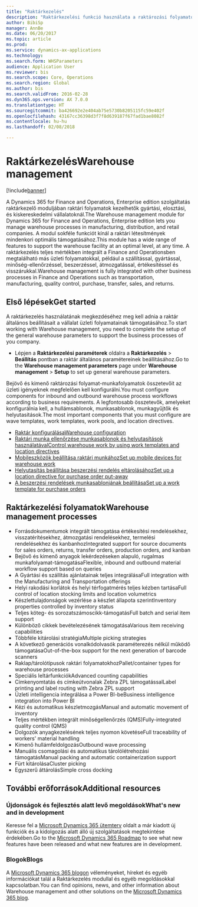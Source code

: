 ```yaml
---
title: "Raktárkezelés"
description: "Raktárkezelési funkció használata a raktározási folyamatok figyelésére és automatizálására."
author: BibiSp
manager: AnnBe
ms.date: 06/20/2017
ms.topic: article
ms.prod: 
ms.service: dynamics-ax-applications
ms.technology: 
ms.search.form: WHSParameters
audience: Application User
ms.reviewer: bis
ms.search.scope: Core, Operations
ms.search.region: Global
ms.author: bis
ms.search.validFrom: 2016-02-28
ms.dyn365.ops.version: AX 7.0.0
ms.translationtype: HT
ms.sourcegitcommit: ba426692e2e404ab75e5730b8205115fc59e402f
ms.openlocfilehash: 43167cc36398d3f7f8d639187f67fad1bae8082f
ms.contentlocale: hu-hu
ms.lasthandoff: 02/08/2018

---
```

# <a name="warehouse-management"></a><span data-ttu-id="cfdcb-103">Raktárkezelés</span><span class="sxs-lookup"><span data-stu-id="cfdcb-103">Warehouse management</span></span>

[!include[banner](../includes/banner.md)]

<span data-ttu-id="cfdcb-104">A Dynamics 365 for Finance and Operations, Enterprise edition szolgáltatás raktárkezelő moduljában raktári folyamatok kezelhetők gyártási, elosztási, és kiskereskedelmi vállalatoknál.</span><span class="sxs-lookup"><span data-stu-id="cfdcb-104">The Warehouse management module for Dynamics 365 for Finance and Operations, Enterprise edition lets you manage warehouse processes in manufacturing, distribution, and retail companies.</span></span> <span data-ttu-id="cfdcb-105">A modul sokféle funkciót kínál a raktári létesítmények mindenkori optimális támogatásához.</span><span class="sxs-lookup"><span data-stu-id="cfdcb-105">This module has a wide range of features to support the warehouse facility at an optimal level, at any time.</span></span> <span data-ttu-id="cfdcb-106">A raktárkezelés teljes mértékben integrált a Finance and Operationsben megtalálható más üzleti folyamatokkal, például a szállítással, gyártással, minőség-ellenőrzéssel, beszerzéssel, átmozgatással, értékesítéssel és visszárukkal.</span><span class="sxs-lookup"><span data-stu-id="cfdcb-106">Warehouse management is fully integrated with other business processes in Finance and Operations such as transportation, manufacturing, quality control, purchase, transfer, sales, and returns.</span></span>

## <a name="get-started"></a><span data-ttu-id="cfdcb-107">Első lépések</span><span class="sxs-lookup"><span data-stu-id="cfdcb-107">Get started</span></span>
<span data-ttu-id="cfdcb-108">A raktárkezelés használatának megkezdéséhez meg kell adnia a raktár általános beállításait a vállalat üzleti folyamatainak támogatásához.</span><span class="sxs-lookup"><span data-stu-id="cfdcb-108">To start working with Warehouse management, you need to complete the setup of the general warehouse parameters to support the business processes of you company.</span></span>

- <span data-ttu-id="cfdcb-109">Lépjen a **Raktárkezelési paraméterek** oldalra a **Raktárkezelés** > **Beállítás** pontban a raktár általános paramétereinek beállításához.</span><span class="sxs-lookup"><span data-stu-id="cfdcb-109">Go to the **Warehouse management parameters** page under **Warehouse management** > **Setup** to set up general warehouse parameters.</span></span>

<span data-ttu-id="cfdcb-110">Bejövő és kimenő raktározási folyamat-munkafolyamatok összetevőit az üzleti igényeknek megfelelően kell konfigurálni.</span><span class="sxs-lookup"><span data-stu-id="cfdcb-110">You must configure components for inbound and outbound warehouse process workflows according to business requirements.</span></span> <span data-ttu-id="cfdcb-111">A legfontosabb összetevők, amelyeket konfigurálnia kell, a hullámsablonok, munkasablonok, munkagyűjtők és helyutasítások.</span><span class="sxs-lookup"><span data-stu-id="cfdcb-111">The most important components that you must configure are wave templates, work templates, work pools, and location directives.</span></span>

- [<span data-ttu-id="cfdcb-112">Raktár konfigurálása</span><span class="sxs-lookup"><span data-stu-id="cfdcb-112">Warehouse configuration</span></span>](warehouse-configuration.md)
- [<span data-ttu-id="cfdcb-113">Raktári munka ellenőrzése munkasablonok és helyutasítások használatával</span><span class="sxs-lookup"><span data-stu-id="cfdcb-113">Control warehouse work by using work templates and location directives</span></span>](control-warehouse-location-directives.md)
- [<span data-ttu-id="cfdcb-114">Mobileszközök beállítása raktári munkához</span><span class="sxs-lookup"><span data-stu-id="cfdcb-114">Set up mobile devices for warehouse work</span></span>](configure-mobile-devices-warehouse.md)
- [<span data-ttu-id="cfdcb-115">Helyutasítás beállítása beszerzési rendelés eltárolásához</span><span class="sxs-lookup"><span data-stu-id="cfdcb-115">Set up a location directive for purchase order put-away</span></span>](../transportation/tasks/set-up-location-directive-purchase-order-put-away.md)
- [<span data-ttu-id="cfdcb-116">A beszerzési rendelések munkasablonjának beállítása</span><span class="sxs-lookup"><span data-stu-id="cfdcb-116">Set up a work template for purchase orders</span></span>](./tasks/set-up-work-template-purchase-orders.md)

## <a name="warehouse-management-processes"></a><span data-ttu-id="cfdcb-117">Raktárkezelési folyamatok</span><span class="sxs-lookup"><span data-stu-id="cfdcb-117">Warehouse management processes</span></span>
- <span data-ttu-id="cfdcb-118">Forrásdokumentumok integrált támogatása értékesítési rendelésekhez, visszatérítésekhez, átmozgatási rendelésekhez, termelési rendelésekhez és kanbanhoz</span><span class="sxs-lookup"><span data-stu-id="cfdcb-118">Integrated support for source documents for sales orders, returns, transfer orders, production orders, and kanban</span></span>  
- <span data-ttu-id="cfdcb-119">Bejövő és kimenő anyagok lekérdezéseken alapuló, rugalmas munkafolyamat-támogatása</span><span class="sxs-lookup"><span data-stu-id="cfdcb-119">Flexible, inbound and outbound material workflow support based on queries</span></span>
- <span data-ttu-id="cfdcb-120">A Gyártási és szállítás ajánlatainak teljes integrálása</span><span class="sxs-lookup"><span data-stu-id="cfdcb-120">Full integration with the Manufacturing and Transportation offerings</span></span>
- <span data-ttu-id="cfdcb-121">Helyi rakodási korlátok és helyi térfogatmérés teljes kézben tartása</span><span class="sxs-lookup"><span data-stu-id="cfdcb-121">Full control of location stocking limits and location volumetrics</span></span>
- <span data-ttu-id="cfdcb-122">Készlettulajdonságok vezérlése a készlet állapota szerint</span><span class="sxs-lookup"><span data-stu-id="cfdcb-122">Inventory properties controlled by inventory status</span></span>
- <span data-ttu-id="cfdcb-123">Teljes köteg- és sorozatszámoscikk-támogatás</span><span class="sxs-lookup"><span data-stu-id="cfdcb-123">Full batch and serial item support</span></span>
- <span data-ttu-id="cfdcb-124">Különböző cikkek bevételezésének támogatása</span><span class="sxs-lookup"><span data-stu-id="cfdcb-124">Various item receiving capabilities</span></span>
- <span data-ttu-id="cfdcb-125">Többféle kitárolási stratégia</span><span class="sxs-lookup"><span data-stu-id="cfdcb-125">Multiple picking strategies</span></span>
- <span data-ttu-id="cfdcb-126">A következő generációs vonalkódolvasók paraméterezés nélkül működő támogatása</span><span class="sxs-lookup"><span data-stu-id="cfdcb-126">Out-of-the-box support for the next generation of barcode scanners</span></span>
- <span data-ttu-id="cfdcb-127">Raklap/tárolótípusok raktári folyamatokhoz</span><span class="sxs-lookup"><span data-stu-id="cfdcb-127">Pallet/container types for warehouse processes</span></span>
- <span data-ttu-id="cfdcb-128">Speciális leltárfunkciók</span><span class="sxs-lookup"><span data-stu-id="cfdcb-128">Advanced counting capabilities</span></span>
- <span data-ttu-id="cfdcb-129">Címkenyomtatás és címkeútvonalak Zebra ZPL támogatással</span><span class="sxs-lookup"><span data-stu-id="cfdcb-129">Label printing and label routing with Zebra ZPL support</span></span>
- <span data-ttu-id="cfdcb-130">Üzleti intelligencia integrálása a Power BI-be</span><span class="sxs-lookup"><span data-stu-id="cfdcb-130">Business intelligence integration into Power BI</span></span>
- <span data-ttu-id="cfdcb-131">Kézi és automatikus készletmozgás</span><span class="sxs-lookup"><span data-stu-id="cfdcb-131">Manual and automatic movement of inventory</span></span>
- <span data-ttu-id="cfdcb-132">Teljes mértékben integrált minőségellenőrzés (QMS)</span><span class="sxs-lookup"><span data-stu-id="cfdcb-132">Fully-integrated quality control (QMS)</span></span>
- <span data-ttu-id="cfdcb-133">Dolgozók anyagkezelésének teljes nyomon követése</span><span class="sxs-lookup"><span data-stu-id="cfdcb-133">Full traceability of workers' material handling</span></span>
- <span data-ttu-id="cfdcb-134">Kimenő hullámfeldolgozás</span><span class="sxs-lookup"><span data-stu-id="cfdcb-134">Outbound wave processing</span></span>
- <span data-ttu-id="cfdcb-135">Manuális csomagolási és automatikus tárolólétrehozási támogatás</span><span class="sxs-lookup"><span data-stu-id="cfdcb-135">Manual packing and automatic containerization support</span></span>
- <span data-ttu-id="cfdcb-136">Fürt kitárolása</span><span class="sxs-lookup"><span data-stu-id="cfdcb-136">Cluster picking</span></span>
- <span data-ttu-id="cfdcb-137">Egyszerű áttárolás</span><span class="sxs-lookup"><span data-stu-id="cfdcb-137">Simple cross docking</span></span>

## <a name="additional-resources"></a><span data-ttu-id="cfdcb-138">További erőforrások</span><span class="sxs-lookup"><span data-stu-id="cfdcb-138">Additional resources</span></span>
### <a name="whats-new-and-in-development"></a><span data-ttu-id="cfdcb-139">Újdonságok és fejlesztés alatt levő megoldások</span><span class="sxs-lookup"><span data-stu-id="cfdcb-139">What's new and in development</span></span>
<span data-ttu-id="cfdcb-140">Keresse fel a [Microsoft Dynamics 365 ütemterv](https://roadmap.dynamics.com/) oldalt a már kiadott új funkciók és a kidolgozás alatt álló új szolgáltatások megtekintése érdekében.</span><span class="sxs-lookup"><span data-stu-id="cfdcb-140">Go to the [Microsoft Dynamics 365 Roadmap](https://roadmap.dynamics.com/) to see what new features have been released and what new features are in development.</span></span>

### <a name="blogs"></a><span data-ttu-id="cfdcb-141">Blogok</span><span class="sxs-lookup"><span data-stu-id="cfdcb-141">Blogs</span></span>
<span data-ttu-id="cfdcb-142">A [Microsoft Dynamics 365 blogon](https://community.dynamics.com/b/msftdynamicsblog) véleményeket, híreket és egyéb információkat talál a Raktárkezelés modullal és egyéb megoldásokkal kapcsolatban.</span><span class="sxs-lookup"><span data-stu-id="cfdcb-142">You can find opinions, news, and other information about Warehouse management and other solutions on the [Microsoft Dynamics 365 blog](https://community.dynamics.com/b/msftdynamicsblog).</span></span>


 


